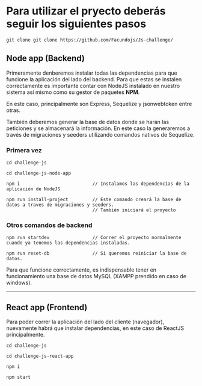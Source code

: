 # Para utilizar el pryecto deberás seguir los siguientes pasos


`git clone git clone https://github.com/Facundojs/Js-challenge/`


## Node app (Backend)


 Primeramente denberemos instalar todas las dependencias para que funcione la aplicación del lado del backend.
 Para que estas se instalen correctamente es importante contar con NodeJS instalado en nuestro sistema así mismo como su gestor de paquetes **NPM**.

 En este caso, principalmente son Express, Sequelize y jsonwebtoken entre otras.

 También deberemos generar la base de datos donde se harán las peticiones y se almacenará la información.
 En este caso la generaremos a través de migraciones y seeders utilizando comandos nativos de Sequelize.

### Primera vez

    
    cd challenge-js                  

    cd challenge-js-node-app

    npm i                           // Instalamos las dependencías de la aplicación de NodeJS
     
    npm run install-project         // Este comando creará la base de datos a traves de migraciones y seeders.
                                    // También iniciará el proyecto
  
### Otros comandos de backend
  
  
    npm run startdev                // Correr el proyecto normalmente cuando ya tenemos las dependencias instaladas.

    npm run reset-db                // Si queremos reiniciar la base de datos.


 Para que funcione correctamente, es indispensable tener en funcionamiento una base de datos MySQL (XAMPP prendido en caso de windows).
    


_______________________________________________________________________________________________________________________

## React app (Frontend)
  
  
 Para poder correr la aplicación del lado del cliente (navegador), nuevamente habrá que instalar dependencias, en este caso de ReactJS principalmente.
  
  
    cd challenge-js

    cd challenge-js-react-app
    
    npm i

    npm start
